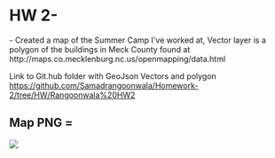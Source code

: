  

<html>
  <head>
   
  </head>
  <body>
    <h1></h1>
    <h1>HW 2-</h1>
    <p></p>
  </body>- Created a map of the Summer Camp I've worked at, Vector layer is a polygon of the buildings in Meck County found at 
  http://maps.co.mecklenburg.nc.us/openmapping/data.html

  Link to Git.hub folder with GeoJson Vectors and polygon
https://github.com/Samadrangoonwala/Homework-2/tree/HW/Rangoonwala%20HW2

 <h2> Map PNG =</h2>
  <img src ="HW2 Map.png" />
  
  
  
</html>
